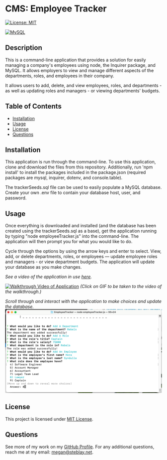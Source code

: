 # CMS: Employee Tracker

[![License: MIT](https://img.shields.io/badge/License-MIT-yellow.svg)](https://opensource.org/licenses/MIT)

[![MySQL](https://img.shields.io/badge/mysql-%2300f.svg?style=for-the-badge&logo=mysql&logoColor=white)](https://www.mysql.com/)

## Description

This is a command-line application that provides a solution for easily managing a company's employees using node, the Inquirer package, and MySQL. It allows employers to view and manage different aspects of the departments, roles, and employees in their company. 

It allows users to add, delete, and view employees, roles, and departments - as well as updating roles and managers - or viewing departments' budgets.
    
## Table of Contents
 - [Installation](#installation)
 - [Usage](#usage)
 - [License](#license)
 - [Questions](#questions)
    
    
## Installation

This application is run through the command-line. To use this application, clone and download the files from this repository. Additionally, run 'npm install' to install the packages included in the package.json (required packages are mysql, inquirer, dotenv, and console.table).

The trackerSeeds.sql file can be used to easily populate a MySQL database. 
Create your own .env file to contain your database host, user, and password.
    
## Usage

Once everything is downloaded and installed (and the database has been created using the trackerSeeds.sql as a base), get the application running by typing "node employeeTracker.js" into the command-line. The application will then prompt you for what you would like to do. 

Cycle through the options by using the arrow keys and enter to select. View, add, or delete departments, roles, or employees — update employee roles and managers - or view department budgets. The application will update your database as you make changes.

*See a video of the application in use [here](https://www.awesomescreenshot.com/video/4416767?key=1689c0490c9d56ff02dba9aad1fd25e1).*

[![Walkthrough Video of Application](assets/Employee_Tracker.gif)](https://www.awesomescreenshot.com/video/4416767?key=1689c0490c9d56ff02dba9aad1fd25e1)
*(Click on GIF to be taken to the video of the walkthrough.)*

*Scroll through and interact with the application to make choices and update the database.*
![Screenshot of Application](assets/application.png)

## License

This project is licensed under [MIT License](https://opensource.org/licenses/MIT).

## Questions

See more of my work on my [GitHub Profile](https://github.com/msteblu/).
For any additional questions, reach me at my email: megan@steblay.net.